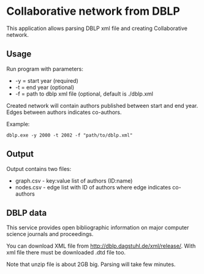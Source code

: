 ﻿# Collaborative network from DBLP

This application allows parsing DBLP xml file and creating Collaborative network.

## Usage

Run program with parameters:

* -y = start year (required)
* -t = end year (optional)
* -f = path to dblp xml file (optional, default is ./dblp.xml

Created network will contain authors published between start and end year. Edges between authors indicates co-authors.

Example:

```
dblp.exe -y 2000 -t 2002 -f "path/to/dblp.xml"
```

## Output

Output contains two files:

* graph.csv - key:value list of authors (ID:name)
* nodes.csv - edge list with ID of authors where edge indicates co-authors

## DBLP data

This service provides open bibliographic information on major computer science journals and proceedings.

You can download XML file from http://dblp.dagstuhl.de/xml/release/. With xml file there must be downloaded .dtd file too.

Note that unzip file is about 2GB big. Parsing will take few minutes.